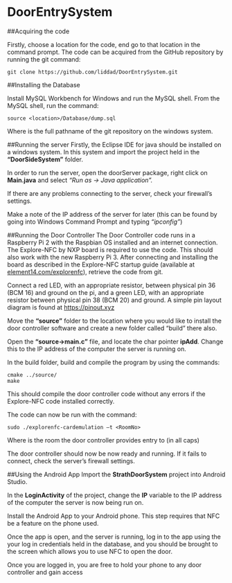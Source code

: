 # DoorEntrySystem

##Acquiring the code

Firstly, choose a location for the code, end go to that location in the command prompt. The code can be acquired from the GitHub repository by running the git command:
```
git clone https://github.com/liddad/DoorEntrySystem.git
```

##Installing the Database

Install MySQL Workbench for Windows and run the MySQL shell.
From the MySQL shell, run the command:
```
source <location>/Database/dump.sql
```
Where *<location>* is the full pathname of the git repository on the windows system.

##Running the server
Firstly, the Eclipse IDE for java should be installed on a windows system. In this system and import the project held in the **“DoorSideSystem”** folder.

In order to run the server, open the doorServer package, right click on **Main.java** and select *“Run as -> Java application”.*

If there are any problems connecting to the server, check your firewall’s settings.

Make a note of the IP address of the server for later (this can be found by going into Windows Command Prompt and typing *“ipconfig”*)

##Running the Door Controller
The Door Controller code runs in a Raspberry Pi 2 with the Raspbian OS installed and an internet connection. The Explore-NFC by NXP board is required to use the code. This should also work with the new Raspberry Pi 3. After connecting and installing the board as described in the Explore-NFC startup guide (available at [element14.com/explorenfc](http://www.element14.com/explorenfc)), retrieve the code from git.

Connect a red LED, with an appropriate resistor, between physical pin 36 (BCM 16) and ground on the pi, and a green LED, with an appropriate resistor between physical pin 38 (BCM 20) and ground. A simple pin layout diagram is found at https://pinout.xyz

Move the **“source”** folder to the location where you would like to install the door controller software and create a new folder called “build” there also. 

Open the **“source->main.c”** file, and locate the char pointer **ipAdd**. Change this to the IP address of the computer the server is running on.

In the build folder, build and compile the program by using the commands:
```
cmake ../source/
make
```
This should compile the door controller code without any errors if the Explore-NFC code installed correctly.

The code can now be run with the command:
```
sudo ./explorenfc-cardemulation –t <RoomNo>
```
Where *<RoomNo>* is the room the door controller provides entry to (in all caps)

The door controller should now be now ready and running. If it fails to connect, check the server’s firewall settings.

##Using the Android App
Import the **StrathDoorSystem** project into Android Studio.

In the **LoginActivity** of the project, change the **IP** variable to the IP address of the computer the server is now being run on.

Install the Android App to your Android phone. This step requires that NFC be a feature on the phone used.

Once the app is open, and the server is running, log in to the app using the your log in credentials held in the database, and you should be brought to the screen which allows you to use NFC to open the door.

Once you are logged in, you are free to hold your phone to any door controller and gain access

